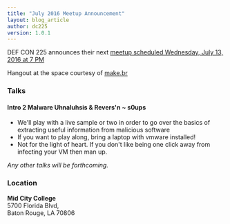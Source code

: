 ```yaml
---
title: "July 2016 Meetup Announcement"
layout: blog_article
author: dc225
version: 1.0.1
---
```


<script type="application/ld+json">
{
  "@context" : "http://schema.org",
  "@type" : "Event",
  "name" : "July 2016 Meetup Announcement",
  "startDate" : "2016-07-13",
  "location" : {
    "@type" : "Place",
    "name" : "Mid City College",
    "address" : {
      "@type" : "PostalAddress",
      "addressLocality" : "Baton Rouge",
      "addressRegion" : "Louisiana"
    }
  },
  "description" : "DC225 announces their July 2016 Meetup",
  "url" : "http://defcon225.org/blog/2016/july-2016-meetup-announcement.html"
}
</script>

DEF CON 225 announces their next [meetup scheduled Wednesday, July 13, 2016 at 7 PM](https://www.facebook.com/events/532322283621160/)

Hangout at the space courtesy of [make.br](http://www.makebr.com)

### Talks

#### Intro 2 Malware Uhnaluhsis & Revers'n ~ s0ups
- We'll play with a live sample or two in order to go over the basics of extracting useful information from malicious software
- If you want to play along, bring a laptop with vmware installed!
- Not for the light of heart. If you don't like being one click away from infecting your VM then man up.

_Any other talks will be forthcoming._

### Location

**Mid City College**    
5700 Florida Blvd,  
Baton Rouge, LA 70806
